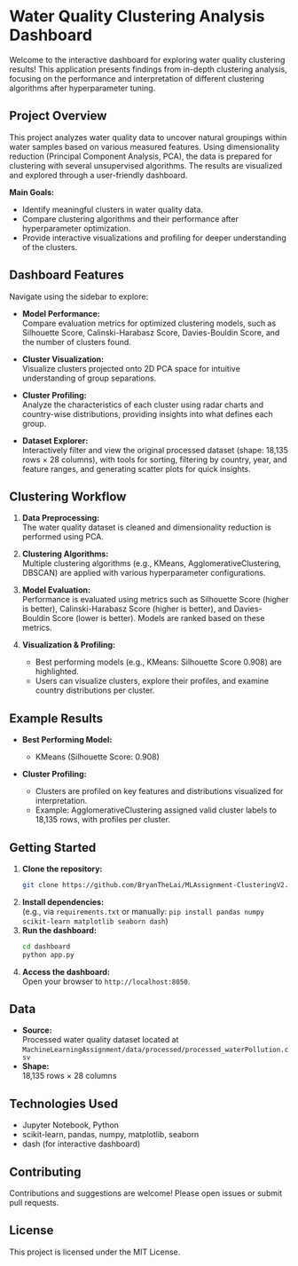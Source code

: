 
# Water Quality Clustering Analysis Dashboard

Welcome to the interactive dashboard for exploring water quality clustering results! This application presents findings from in-depth clustering analysis, focusing on the performance and interpretation of different clustering algorithms after hyperparameter tuning.

## Project Overview

This project analyzes water quality data to uncover natural groupings within water samples based on various measured features. Using dimensionality reduction (Principal Component Analysis, PCA), the data is prepared for clustering with several unsupervised algorithms. The results are visualized and explored through a user-friendly dashboard.

**Main Goals:**
- Identify meaningful clusters in water quality data.
- Compare clustering algorithms and their performance after hyperparameter optimization.
- Provide interactive visualizations and profiling for deeper understanding of the clusters.

## Dashboard Features

Navigate using the sidebar to explore:

- **Model Performance:**  
  Compare evaluation metrics for optimized clustering models, such as Silhouette Score, Calinski-Harabasz Score, Davies-Bouldin Score, and the number of clusters found.

- **Cluster Visualization:**  
  Visualize clusters projected onto 2D PCA space for intuitive understanding of group separations.

- **Cluster Profiling:**  
  Analyze the characteristics of each cluster using radar charts and country-wise distributions, providing insights into what defines each group.

- **Dataset Explorer:**  
  Interactively filter and view the original processed dataset (shape: 18,135 rows × 28 columns), with tools for sorting, filtering by country, year, and feature ranges, and generating scatter plots for quick insights.

## Clustering Workflow

1. **Data Preprocessing:**  
   The water quality dataset is cleaned and dimensionality reduction is performed using PCA.

2. **Clustering Algorithms:**  
   Multiple clustering algorithms (e.g., KMeans, AgglomerativeClustering, DBSCAN) are applied with various hyperparameter configurations.

3. **Model Evaluation:**  
   Performance is evaluated using metrics such as Silhouette Score (higher is better), Calinski-Harabasz Score (higher is better), and Davies-Bouldin Score (lower is better). Models are ranked based on these metrics.

4. **Visualization & Profiling:**  
   - Best performing models (e.g., KMeans: Silhouette Score 0.908) are highlighted.
   - Users can visualize clusters, explore their profiles, and examine country distributions per cluster.

## Example Results

- **Best Performing Model:**  
  - KMeans (Silhouette Score: 0.908)

- **Cluster Profiling:**  
  - Clusters are profiled on key features and distributions visualized for interpretation.
  - Example: AgglomerativeClustering assigned valid cluster labels to 18,135 rows, with profiles per cluster.

## Getting Started

1. **Clone the repository:**
   ```bash
   git clone https://github.com/BryanTheLai/MLAssignment-ClusteringV2.git
   ```
2. **Install dependencies:**  
   (e.g., via `requirements.txt` or manually: `pip install pandas numpy scikit-learn matplotlib seaborn dash`)
3. **Run the dashboard:**
   ```bash
   cd dashboard
   python app.py
   ```
4. **Access the dashboard:**  
   Open your browser to `http://localhost:8050`.

## Data

- **Source:**  
  Processed water quality dataset located at `MachineLearningAssignment/data/processed/processed_waterPollution.csv`
- **Shape:**  
  18,135 rows × 28 columns

## Technologies Used

- Jupyter Notebook, Python
- scikit-learn, pandas, numpy, matplotlib, seaborn
- dash (for interactive dashboard)

## Contributing

Contributions and suggestions are welcome! Please open issues or submit pull requests.

## License

This project is licensed under the MIT License.
